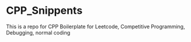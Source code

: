 # CPP_Snippents
This is a repo for CPP Boilerplate for Leetcode, Competitive Programming, Debugging, normal coding
